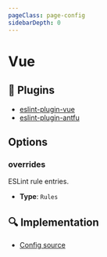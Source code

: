 ```yaml
---
pageClass: page-config
sidebarDepth: 0
---
```


# Vue

## 🔌 Plugins

- [eslint-plugin-vue](https://github.com/vuejs/eslint-plugin-vue)
- [eslint-plugin-antfu](https://github.com/antfu/eslint-plugin-antfu)

## Options

### overrides

ESLint rule entries.

- **Type**: `Rules`

## :mag: Implementation

- [Config source](https://github.com/ntnyq/eslint-config/blob/main/src/configs/vue.ts)
